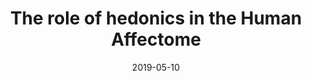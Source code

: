---
title: "The role of hedonics in the Human Affectome"
collection: publications
category: manuscripts
permalink: /publication/2019-05-10-becker-etal-2019
date: 2019-05-10
venue: 'Neuroscience and Biobehavioral Reviews'
paperurl: 'https://doi.org/10.1016/j.neubiorev.2019.05.003'
citation: 'Becker, S., Brascher, A-K., Bannister, S. C., Bensafi, M., Calma-Birling, D., et al. (2019). The role of hedonics in the human affectome. Neuroscience and Biobehavioral Reviews, 102, 221-241. DOI: 10.1016/j.neubiorev.2019.05.003'
---